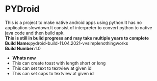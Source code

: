 # PYDroid
This is a project to make native android apps using python.It has no application slowdown.It consist of interpreter to convert python to native java code and then build apk.<br>
<b>This is still in bulid progress and may take multiple years to complete</b><br>
<b>Build Name:</b>pydroid-build-11.04.2021-vvsimplenothingworks<br>
<b>Build Number:</b>1.0<br>
<ul>
  <li>
  <b>Whats new</b>
    
  </li>
  <li>
  This can create toast with length short or long
    
  </li>
  <li>
  This can set text to textview at given id
    
  </li>
    <li>
  This can set caps to textview at given id
    
  </li>
</ul>
